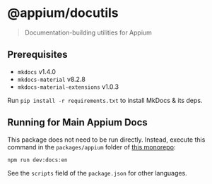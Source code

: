 # @appium/docutils

> Documentation-building utilities for Appium

## Prerequisites

- `mkdocs` v1.4.0
- `mkdocs-material` v8.2.8
- `mkdocs-material-extensions` v1.0.3

Run `pip install -r requirements.txt` to install MkDocs & its deps.

## Running for Main Appium Docs

This package does not need to be run directly. Instead, execute this command in the `packages/appium` folder of [this monorepo](https://github.com/appium/appium):

```bash
npm run dev:docs:en
````

See the `scripts` field of the `package.json` for other languages.
